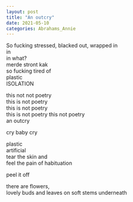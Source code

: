 ```yaml
---
layout: post
title: "An outcry"
date: 2021-05-10
categories: Abrahams_Annie
---
```


So fucking stressed, blacked out, wrapped in  
in  
in what?  
merde stront kak  
so fucking tired of  
plastic  
ISOLATION

this not not poetry  
this is not poetry  
this is not poetry  
this is not poetry this not poetry  
an outcry

cry baby cry

plastic  
artificial  
tear the skin and  
feel the pain of habituation

peel it off

there are flowers,  
lovely buds and leaves on soft stems underneath
